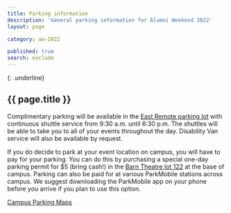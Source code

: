 ```yaml
---
title: Parking information
description: 'General parking information for Alumni Weekend 2022'
layout: page

category: aw-2022

published: true
search: exclude
---
```

{: .underline}
## {{ page.title }}

Complimentary parking will be available in the [East Remote parking lot](https://map.concept3d.com/?id=882#!m/337747) with continuous shuttle service from 9:30 a.m. until 6:30 p.m. The shuttles will be able to take you to all of your events throughout the day. Disability Van service will also be available by request.

If you do decide to park at your event location on campus, you will have to pay for your parking. You can do this by purchasing a special one-day parking permit for $5 (bring cash!) in the [Barn Theatre lot 122](https://map.concept3d.com/?id=882#!m/347160) at the base of campus. Parking can also be paid for at various ParkMobile stations across campus. We suggest downloading the ParkMobile app on your phone before you arrive if you plan to use this option. 

[Campus Parking Maps](https://www.ucsc.edu/map/)


